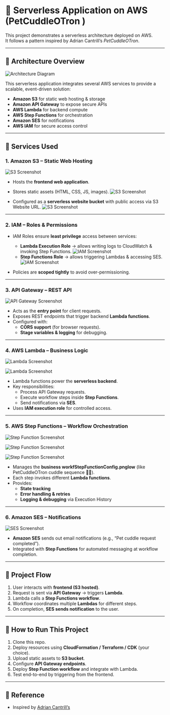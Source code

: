 
# 🐾 Serverless Application on AWS (PetCuddleOTron )

This project demonstrates a serverless architecture deployed on AWS.  
It follows a pattern inspired by Adrian Cantrill’s *PetCuddleOTron*.

---

## 📌 Architecture Overview

![Architecture Diagram](./petcuddle-O-Tronarchitecture.png)

This serverless application integrates several AWS services to provide a scalable, event-driven solution:
- **Amazon S3** for static web hosting & storage
- **Amazon API Gateway** to expose secure APIs
- **AWS Lambda** for backend compute
- **AWS Step Functions** for orchestration
- **Amazon SES** for notifications
- **AWS IAM** for secure access control

---

## 📂 Services Used

### 1. Amazon S3 – Static Web Hosting
![S3 Screenshot](./Enables3StaticHosting.png)

- Hosts the **frontend web application**.
- Stores static assets (HTML, CSS, JS, images).
![S3 Screenshot](./UploadObject.png)

- Configured as a **serverless website bucket** with public access via S3 Website URL.
![S3 Screenshot](./s3PublicBucketPolicy.png)

---

### 2. IAM – Roles & Permissions
- IAM Roles ensure **least privilege** access between services:
  - **Lambda Execution Role** → allows writing logs to CloudWatch & invoking Step Functions.
    ![IAM Screenshot](./LambdaRole.png)
  - **Step Functions Role** → allows triggering Lambdas & accessing SES.  
    ![IAM Screenshot](./StateMachineRole.png)
  
- Policies are **scoped tightly** to avoid over-permissioning.  

---

### 3. API Gateway – REST API
![API Gateway Screenshot](./APIGateway(rest).png)
- Acts as the **entry point** for client requests.  
- Exposes REST endpoints that trigger backend **Lambda functions**.  
- Configured with:
  - **CORS support** (for browser requests).  
  - **Stage variables & logging** for debugging.  

---

### 4. AWS Lambda – Business Logic
![Lambda Screenshot](./APIlambda.png)

![Lambda Screenshot](./EmailReminderLambdaFunction.png)

- Lambda functions power the **serverless backend**.  
- Key responsibilities:
  - Process API Gateway requests.  
  - Execute workflow steps inside **Step Functions**.  
  - Send notifications via **SES**.  
- Uses **IAM execution role** for controlled access.  

---

### 5. AWS Step Functions – Workflow Orchestration
![Step Function Screenshot](./StepFunctionASL.png)

![Step Function Screenshot](./StepFunctionConfig.png)

![Step Function Screenshot](./StepFunction.png)

- Manages the **business workfStepFunctionConfig.pnglow** (like PetCuddleOTron cuddle sequence 🐶🐱).  
- Each step invokes different **Lambda functions**.  
- Provides:
  - **State tracking**  
  - **Error handling & retries**  
  - **Logging & debugging** via Execution History  

---

### 6. Amazon SES  – Notifications
![SES Screenshot](./SES.png)

- **Amazon SES** sends out email notifications (e.g., “Pet cuddle request completed”).  
- Integrated with **Step Functions** for automated messaging at workflow completion.  

---

## 📝 Project Flow

1. User interacts with **frontend (S3 hosted)**.  
2. Request is sent via **API Gateway** → triggers **Lambda**.  
3. Lambda calls a **Step Functions workflow**.  
4. Workflow coordinates multiple **Lambdas** for different steps.  
5. On completion, **SES sends notification** to the user.  

---

## 🚀 How to Run This Project

1. Clone this repo.  
2. Deploy resources using **CloudFormation / Terraform / CDK** (your choice).  
3. Upload static assets to **S3 bucket**.  
4. Configure **API Gateway endpoints**.  
5. Deploy **Step Function workflow** and integrate with Lambda.  
6. Test end-to-end by triggering from the frontend.  

---

## 🎯 Reference
- Inspired by [Adrian Cantrill’s](https://learn.cantrill.io)

